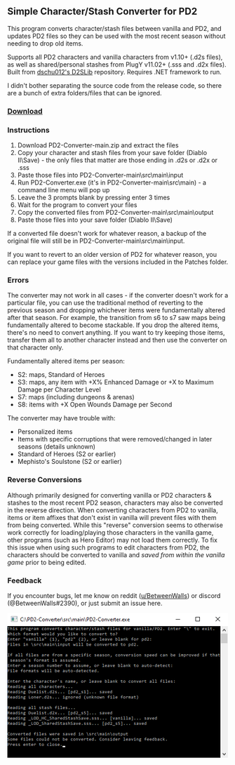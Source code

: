 ## Simple Character/Stash Converter for PD2
This program converts character/stash files between vanilla and PD2, and updates PD2 files so they can be used with the most recent season without needing to drop old items.

Supports all PD2 characters and vanilla characters from v1.10+ (.d2s files), as well as shared/personal stashes from PlugY v11.02+ (.sss and .d2x files). Built from [dschu012's D2SLib](https://github.com/dschu012/D2SLib) repository. Requires .NET framework to run.

I didn't bother separating the source code from the release code, so there are a bunch of extra folders/files that can be ignored.

### [Download](https://github.com/BetweenWalls/PD2-Converter/archive/main.zip)

### Instructions
1. Download PD2-Converter-main.zip and extract the files
2. Copy your character and stash files from your save folder (Diablo II\Save) - the only files that matter are those ending in .d2s or .d2x or .sss
3. Paste those files into PD2-Converter-main\src\main\input
4. Run PD2-Converter.exe (it's in PD2-Converter-main\src\main) - a command line menu will pop up
5. Leave the 3 prompts blank by pressing enter 3 times
6. Wait for the program to convert your files
7. Copy the converted files from PD2-Converter-main\src\main\output
8. Paste those files into your save folder (Diablo II\Save)

If a converted file doesn't work for whatever reason, a backup of the original file will still be in PD2-Converter-main\src\main\input.

If you want to revert to an older version of PD2 for whatever reason, you can replace your game files with the versions included in the Patches folder.

### Errors
The converter may not work in all cases - if the converter doesn't work for a particular file, you can use the traditional method of reverting to the previous season and dropping whichever items were fundamentally altered after that season. For example, the transition from s6 to s7 saw maps being fundamentally altered to become stackable. If you drop the altered items, there's no need to convert anything. If you want to try keeping those items, transfer them all to another character instead and then use the converter on that character only.

Fundamentally altered items per season:
* S2: maps, Standard of Heroes
* S3: maps, any item with +X% Enhanced Damage or +X to Maximum Damage per Character Level
* S7: maps (including dungeons & arenas)
* S8: items with +X Open Wounds Damage per Second

The converter may have trouble with:
* Personalized items
* Items with specific corruptions that were removed/changed in later seasons (details unknown)
* Standard of Heroes (S2 or earlier)
* Mephisto's Soulstone (S2 or earlier)

### Reverse Conversions
Although primarily designed for converting vanilla or PD2 characters & stashes to the most recent PD2 season, characters may also be converted in the reverse direction. When converting characters from PD2 to vanilla, items or item affixes that don't exist in vanilla will prevent files with them from being converted. While this "reverse" conversion seems to otherwise work correctly for loading/playing those characters in the vanilla game, other programs (such as Hero Editor) may not load them correctly. To fix this issue when using such programs to edit characters from PD2, the characters should be converted to vanilla and *saved from within the vanilla game* prior to being edited.

### Feedback

If you encounter bugs, let me know on reddit ([u/BetweenWalls](https://www.reddit.com/message/compose/?to=BetweenWalls)) or discord (@BetweenWalls#2390), or just submit an issue here.

![_](example.png)
